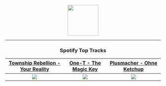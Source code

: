 <p align="center">
  <a href="https://www.tobiasmichael.de">
    <img src="https://tobiasmichael.de/assets/logo.gif" width="100" height="100"/>
  </a>
</p>

---

<h3 align="center">Spotify Top Tracks</h3>

[Township Rebellion - Your Reality](https://open.spotify.com/track/03WkVgoN8FawuKHJPBk15Y)|[One-T - The Magic Key](https://open.spotify.com/track/1VsuSOEVhuCaybeb1rFeCM)|[Plusmacher - Ohne Ketchup](https://open.spotify.com/track/26iQlWeI9At3KOltyTxscm)
:---:|:----:|:----:
<img src="https://i.scdn.co/image/ab67616d00001e02a32bc3279c2dd4161659bdb9"/>|<img src="https://i.scdn.co/image/ab67616d00001e027a074c43eee70cb5dbe5cfeb"/>|<img src="https://i.scdn.co/image/ab67616d00001e02563262bab2c33cfa71a5d2ee"/>